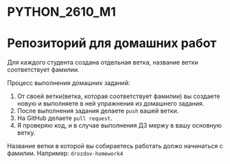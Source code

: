 # PYTHON_2610_M1
# Репозиторий для домашних работ

Для каждого студента создана отдельная ветка, название ветки соответствует фамилии.

Процесс выполнения домашних заданий:

1. От своей ветки(ветка, которая соответствует фамилии) вы создаете новую и выполняете в ней упражнения из домашнего задания.
2. После выполнения задания делаете `push` вашей ветки.
3. На GitHub делаете `pull request`.
4. Я проверяю код, и в случае выполнения ДЗ мержу в вашу основную ветку.

Название ветки в которой вы собираетесь работать должо начинаться с фамилии. Например: `drozdov-homework4`
